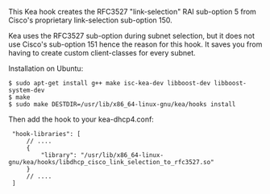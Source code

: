This Kea hook creates the RFC3527 "link-selection" RAI sub-option 5 from Cisco's proprietary link-selection sub-option 150.

Kea uses the RFC3527 sub-option during subnet selection, but it does not use Cisco's sub-option 151 hence the reason for this hook.  It saves you from having to create custom client-classes for every subnet.


Installation on Ubuntu:

```
$ sudo apt-get install g++ make isc-kea-dev libboost-dev libboost-system-dev
$ make
$ sudo make DESTDIR=/usr/lib/x86_64-linux-gnu/kea/hooks install
```

Then add the hook to your kea-dhcp4.conf:

     "hook-libraries": [
         // ....
         {
             "library": "/usr/lib/x86_64-linux-gnu/kea/hooks/libdhcp_cisco_link_selection_to_rfc3527.so"
         }
         // ....
     ]
